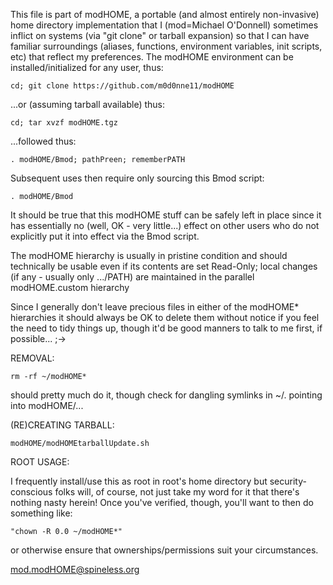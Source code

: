  This file is part of modHOME, a portable (and almost
 entirely non-invasive) home directory implementation that I
 (mod=Michael O'Donnell) sometimes inflict on systems (via
 "git clone" or tarball expansion) so that I can have familiar
 surroundings (aliases, functions, environment variables, init
 scripts, etc) that reflect my preferences.  The modHOME
 environment can be installed/initialized for any user, thus:

    cd; git clone https://github.com/m0d0nne11/modHOME

 ...or (assuming tarball available) thus:

    cd; tar xvzf modHOME.tgz

 ...followed thus:

    . modHOME/Bmod; pathPreen; rememberPATH

 Subsequent uses then require only sourcing this Bmod script:

    . modHOME/Bmod

 It should be true that this modHOME stuff can be safely left
 in place since it has essentially no (well, OK - very little...)
 effect on other users who do not explicitly put it into
 effect via the Bmod script.

 The modHOME hierarchy is usually in pristine condition
 and should technically be usable even if its contents are
 set Read-Only; local changes (if any - usually only .../PATH)
 are maintained in the parallel modHOME.custom hierarchy

 Since I generally don't leave precious files in either of
 the modHOME* hierarchies it should always be OK to delete them
 without notice if you feel the need to tidy things up, though
 it'd be good manners to talk to me first, if possible...  ;->

 REMOVAL:

    rm -rf ~/modHOME*

 should pretty much do it, though check for dangling symlinks
 in ~/. pointing into modHOME/...

 (RE)CREATING TARBALL:

    modHOME/modHOMEtarballUpdate.sh

 ROOT USAGE:

 I frequently install/use this as root in root's
 home directory but security-conscious folks will,
 of course, not just take my word for it that
 there's nothing nasty herein!  Once you've
 verified, though, you'll want to then do something
 like:

    "chown -R 0.0 ~/modHOME*"

or otherwise ensure that ownerships/permissions
 suit your circumstances.

 mod.modHOME@spineless.org
